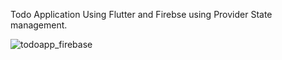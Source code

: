 Todo Application Using Flutter and Firebse using Provider State management.


![todoapp_firebase](https://github.com/user-attachments/assets/9b779077-d101-4c95-9334-ce76925e9064)
